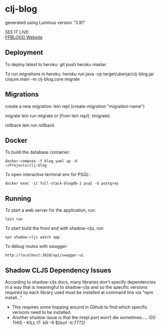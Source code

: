 # clj-blog

generated using Luminus version "3.91"

SEE IT LIVE: <br>
[FPBLOGG Website](https://fpblogg.com)

## Deployment

To deploy latest to heroku:
git push heroku master

To run migrations in heroku:
heroku run java -cp target/uberjar/clj-blog.jar clojure.main -m clj-blog.core migrate

## Migrations

create a new migration:
lein repl
(create-migration "migration-name")

migrate
lein run migrate
or [from lein repl]:
(migrate)

rollback
lein run rollback

## Docker

To build the database container:

    docker-compose -f blog.yaml up -d                                                                                                                                   ~/Projects/clj-blog

To open interactive terminal env for PSQL:

    docker exec -it full-stack-blogdb-1 psql -U postgres

## Running

To start a web server for the application, run:

    lein run

To start build the front end with shadow-cljs, run:

    npx shadow-cljs watch app

To debug routes with swagger:

    http://localhost:3010/api/swagger-ui

## Shadow CLJS Dependency Issues

According to shadow-cljs docs, many libraries don't specify dependencies in a way that is meaningful to shadow-cljs and so the specific versions required by each library used must be installed at command line via "npm install..."

- This requires some hopping around in Github to find which specific versions need to be installed.
- Another shadow issue is that the nrepl port won't die sometimes..... DO THIS - KILL IT:
  kill -9 $(lsof -ti:7772)
